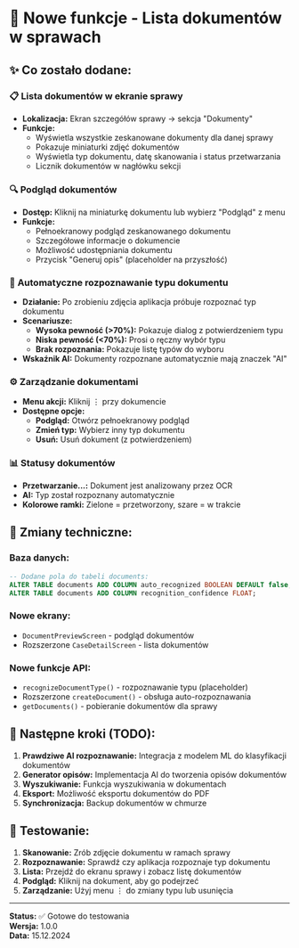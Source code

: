 # 🚀 Nowe funkcje - Lista dokumentów w sprawach

## ✨ Co zostało dodane:

### 📋 **Lista dokumentów w ekranie sprawy**
- **Lokalizacja:** Ekran szczegółów sprawy → sekcja "Dokumenty"
- **Funkcje:**
  - Wyświetla wszystkie zeskanowane dokumenty dla danej sprawy
  - Pokazuje miniaturki zdjęć dokumentów
  - Wyświetla typ dokumentu, datę skanowania i status przetwarzania
  - Licznik dokumentów w nagłówku sekcji

### 🔍 **Podgląd dokumentów**
- **Dostęp:** Kliknij na miniaturkę dokumentu lub wybierz "Podgląd" z menu
- **Funkcje:**
  - Pełnoekranowy podgląd zeskanowanego dokumentu
  - Szczegółowe informacje o dokumencie
  - Możliwość udostępniania dokumentu
  - Przycisk "Generuj opis" (placeholder na przyszłość)

### 🤖 **Automatyczne rozpoznawanie typu dokumentu**
- **Działanie:** Po zrobieniu zdjęcia aplikacja próbuje rozpoznać typ dokumentu
- **Scenariusze:**
  - **Wysoka pewność (>70%):** Pokazuje dialog z potwierdzeniem typu
  - **Niska pewność (<70%):** Prosi o ręczny wybór typu
  - **Brak rozpoznania:** Pokazuje listę typów do wyboru
- **Wskaźnik AI:** Dokumenty rozpoznane automatycznie mają znaczek "AI"

### ⚙️ **Zarządzanie dokumentami**
- **Menu akcji:** Kliknij ⋮ przy dokumencie
- **Dostępne opcje:**
  - **Podgląd:** Otwórz pełnoekranowy podgląd
  - **Zmień typ:** Wybierz inny typ dokumentu
  - **Usuń:** Usuń dokument (z potwierdzeniem)

### 📊 **Statusy dokumentów**
- **Przetwarzanie...:** Dokument jest analizowany przez OCR
- **AI:** Typ został rozpoznany automatycznie
- **Kolorowe ramki:** Zielone = przetworzony, szare = w trakcie

## 🔧 **Zmiany techniczne:**

### Baza danych:
```sql
-- Dodane pola do tabeli documents:
ALTER TABLE documents ADD COLUMN auto_recognized BOOLEAN DEFAULT false;
ALTER TABLE documents ADD COLUMN recognition_confidence FLOAT;
```

### Nowe ekrany:
- `DocumentPreviewScreen` - podgląd dokumentów
- Rozszerzone `CaseDetailScreen` - lista dokumentów

### Nowe funkcje API:
- `recognizeDocumentType()` - rozpoznawanie typu (placeholder)
- Rozszerzone `createDocument()` - obsługa auto-rozpoznawania
- `getDocuments()` - pobieranie dokumentów dla sprawy

## 🎯 **Następne kroki (TODO):**

1. **Prawdziwe AI rozpoznawanie:** Integracja z modelem ML do klasyfikacji dokumentów
2. **Generator opisów:** Implementacja AI do tworzenia opisów dokumentów
3. **Wyszukiwanie:** Funkcja wyszukiwania w dokumentach
4. **Eksport:** Możliwość eksportu dokumentów do PDF
5. **Synchronizacja:** Backup dokumentów w chmurze

## 🧪 **Testowanie:**

1. **Skanowanie:** Zrób zdjęcie dokumentu w ramach sprawy
2. **Rozpoznawanie:** Sprawdź czy aplikacja rozpoznaje typ dokumentu
3. **Lista:** Przejdź do ekranu sprawy i zobacz listę dokumentów
4. **Podgląd:** Kliknij na dokument, aby go podejrzeć
5. **Zarządzanie:** Użyj menu ⋮ do zmiany typu lub usunięcia

---

**Status:** ✅ Gotowe do testowania  
**Wersja:** 1.0.0  
**Data:** 15.12.2024 